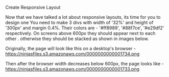 Create Responsive Layout

Now that we have talked a lot about responsive layouts, its time for you to design one
You need to make 3 divs with width of '32%' and height of '300px' and margin 0.4%. Their colors are - '#ff8989', '#88f7ce', '#e29df2' respectively.
On screens above 600px they should appear next to each other .
otherwise they should be stacked as shown in images below.

Originally, the page will look like this on a desktop's browser - https://ninjasfiles.s3.amazonaws.com/0000000000001734.png

Then after the browser width decreases below 600px, the page looks like - https://ninjasfiles.s3.amazonaws.com/0000000000001733.png
